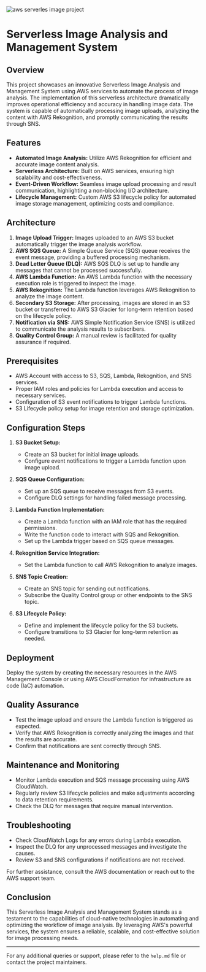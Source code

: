 ![aws serverles image project](https://github.com/AnanyaKakani/Serverless-Image-Analysis-and-Management-System/assets/57082489/8873c442-280e-443a-9e11-539a47467efb)
# Serverless Image Analysis and Management System

## Overview

This project showcases an innovative Serverless Image Analysis and Management System using AWS services to automate the process of image analysis. The implementation of this serverless architecture dramatically improves operational efficiency and accuracy in handling image data. The system is capable of automatically processing image uploads, analyzing the content with AWS Rekognition, and promptly communicating the results through SNS.

## Features

- **Automated Image Analysis:** Utilize AWS Rekognition for efficient and accurate image content analysis.
- **Serverless Architecture:** Built on AWS services, ensuring high scalability and cost-effectiveness.
- **Event-Driven Workflow:** Seamless image upload processing and result communication, highlighting a non-blocking I/O architecture.
- **Lifecycle Management:** Custom AWS S3 lifecycle policy for automated image storage management, optimizing costs and compliance.

## Architecture

1. **Image Upload Trigger:** Images uploaded to an AWS S3 bucket automatically trigger the image analysis workflow.
2. **AWS SQS Queue:** A Simple Queue Service (SQS) queue receives the event message, providing a buffered processing mechanism.
3. **Dead Letter Queue (DLQ):** AWS SQS DLQ is set up to handle any messages that cannot be processed successfully.
4. **AWS Lambda Function:** An AWS Lambda function with the necessary execution role is triggered to inspect the image.
5. **AWS Rekognition:** The Lambda function leverages AWS Rekognition to analyze the image content.
6. **Secondary S3 Storage:** After processing, images are stored in an S3 bucket or transferred to AWS S3 Glacier for long-term retention based on the lifecycle policy.
7. **Notification via SNS:** AWS Simple Notification Service (SNS) is utilized to communicate the analysis results to subscribers.
8. **Quality Control Group:** A manual review is facilitated for quality assurance if required.

## Prerequisites

- AWS Account with access to S3, SQS, Lambda, Rekognition, and SNS services.
- Proper IAM roles and policies for Lambda execution and access to necessary services.
- Configuration of S3 event notifications to trigger Lambda functions.
- S3 Lifecycle policy setup for image retention and storage optimization.

## Configuration Steps

1. **S3 Bucket Setup:**
   - Create an S3 bucket for initial image uploads.
   - Configure event notifications to trigger a Lambda function upon image upload.
   
2. **SQS Queue Configuration:**
   - Set up an SQS queue to receive messages from S3 events.
   - Configure DLQ settings for handling failed message processing.
   
3. **Lambda Function Implementation:**
   - Create a Lambda function with an IAM role that has the required permissions.
   - Write the function code to interact with SQS and Rekognition.
   - Set up the Lambda trigger based on SQS queue messages.

4. **Rekognition Service Integration:**
   - Set the Lambda function to call AWS Rekognition to analyze images.

5. **SNS Topic Creation:**
   - Create an SNS topic for sending out notifications.
   - Subscribe the Quality Control group or other endpoints to the SNS topic.

6. **S3 Lifecycle Policy:**
   - Define and implement the lifecycle policy for the S3 buckets.
   - Configure transitions to S3 Glacier for long-term retention as needed.

## Deployment

Deploy the system by creating the necessary resources in the AWS Management Console or using AWS CloudFormation for infrastructure as code (IaC) automation.

## Quality Assurance

- Test the image upload and ensure the Lambda function is triggered as expected.
- Verify that AWS Rekognition is correctly analyzing the images and that the results are accurate.
- Confirm that notifications are sent correctly through SNS.

## Maintenance and Monitoring

- Monitor Lambda execution and SQS message processing using AWS CloudWatch.
- Regularly review S3 lifecycle policies and make adjustments according to data retention requirements.
- Check the DLQ for messages that require manual intervention.

## Troubleshooting

- Check CloudWatch Logs for any errors during Lambda execution.
- Inspect the DLQ for any unprocessed messages and investigate the causes.
- Review S3 and SNS configurations if notifications are not received.

For further assistance, consult the AWS documentation or reach out to the AWS support team.

## Conclusion

This Serverless Image Analysis and Management System stands as a testament to the capabilities of cloud-native technologies in automating and optimizing the workflow of image analysis. By leveraging AWS's powerful services, the system ensures a reliable, scalable, and cost-effective solution for image processing needs.

---

For any additional queries or support, please refer to the `help.md` file or contact the project maintainers.
